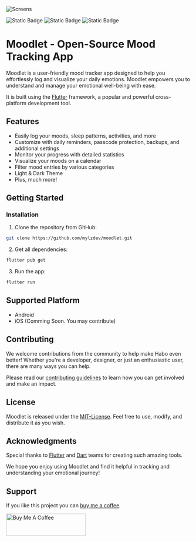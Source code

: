 ![Screens](https://upwork-usw2-prod-agora-file-storage.s3.us-west-2.amazonaws.com/profile/portfolio/thumbnail/01c6140971c2d18ed4709d6f6327320c?response-content-disposition=inline;+filename=%22image_original%22;+filename*=utf-8%27%27image_original&X-Amz-Security-Token=IQoJb3JpZ2luX2VjECgaCXVzLXdlc3QtMiJIMEYCIQCiN6wymzk14XvlJYMRY6jttP%2Br1cSHNaqhvdz1cLFhoAIhAPN8hIKIvgPvoXYOAumhih7UtY0HG8RTu403UYdr8bYAKpkFCLH//////////wEQABoMNzM5OTM5MTczODE5IgyOeMOStmBOAB4/xFUq7QSv/H6uOygVH0h7ZZ3wJPjgDmp/UgRcGB/eqdToOIPfHeNo/6FfxjzuhXfbAJrnU2bZpYJ46rjb3qVJKoGruTPVFx/dk4IJctoRBQ52h6FHwmjMQBaDgze/sGPb31Xk7E4kZHNuzs7XbI4CieAOd5T7YxPU1PTB%2BMGqN0kcbcIUx/E5NAnN1UeEShaFhhaCtCBpvfwBIVeVcEJ5T1k0Nvh3PDrirY5USUM45zcYk95gjeX1Yv8OyEhFR2b%2BrnfSbQ84AMj1AgLcTfR7uxDDwoAMloF9U63XGxnUMepAkZhrZR/Cz3Yo6Pq2jZk2nHhOC6njJ85r%2B4e1EbIMl5N2gEPz7KFp5vA2H96KJ60/jqEPT4QiB%2BS3p8U2wK9KR0WnD5DyqDDKLeYJNmPbbWVrj7lupQ4ilkWiYx7s9l/J1J2LMImo1ysUR6y4OsbfOB1bAgHzY55/rm3aMNrqEH1vd00%2BI8bcJF6iAtaOIR7sZiNBbqEPmANlGLJTdTutuiSCjMfQRgBRs2Ba/Sf3EsxhyN4rMXEsKTzutHrgkScGyxNKH3h3IWykR45q4O/aPdaXi%2BIqK%2BbwPbmTZtGdLxcc21lRs2f8tTZN9l/tf/X6OmdzxH8w0Qazma57Mk97kFHQZmROnO4hlH9Ywa6o2CmuycN6fVlsvgXPqbswZyHhvW%2BjXyuXdnXVop%2B2GyWVIb0pSkLGbMFFo2MNsXMWmqJvwbNOWZrJFJUjLxFtfN6YPJNkGA4oVsMqcFAFG55Yy76n8a7rBWSjBhwRIuV3MHsbf7QD3jgahq0geyVVPwi5rw9q11%2B8nxq3VN%2BAAD1WePQwrb3KuQY6mgGq8hP3M5Yt/tWC2l%2BcAjNcL0Jl%2B1PVTirN5GItnZLk0GSZ69UH1hEFNncFm0dxXqIpL9jo4%2Bd7ExEIOIZglwipXTdbgCmXVxXP%2BTJ2VwmRxEj1kpYDyYCQetO4UGbGUkb5TdV%2BbkftiEXyqT/VBsPSjf2k%2BPgMxVgD2vuWxzHNTLXLyw1ew%2B3gG19bIgLy0PXHqalV63i311ta&X-Amz-Algorithm=AWS4-HMAC-SHA256&X-Amz-Date=20241112T010614Z&X-Amz-SignedHeaders=host&X-Amz-Expires=900&X-Amz-Credential=ASIA2YR6PYW5ZWHZJKMN/20241112/us-west-2/s3/aws4_request&X-Amz-Signature=c3ab307eb16f06dcc57f6ba1d0a048e8ee4f228c7c492471864088707caae270)

![Static Badge](https://img.shields.io/badge/release_-v1.0.0-blue)
![Static Badge](https://img.shields.io/badge/license_-MIT-red)
![Static Badge](https://img.shields.io/badge/open_-source-cFpmZy)


# Moodlet - Open-Source Mood Tracking App

Moodlet is a user-friendly mood tracker app designed to help you 
effortlessly log and visualize your daily emotions. Moodlet empowers 
you to understand and manage your emotional well-being with ease.

It is built using the [Flutter](https://flutter.dev/) framework, a popular and powerful cross-platform development tool.

## Features

- Easily log your moods, sleep patterns, activities, and more
- Customize with daily reminders, passcode protection, backups, and additional settings
- Monitor your progress with detailed statistics
- Visualize your moods on a calendar
- Filter mood entries by various categories
- Light & Dark Theme
- Plus, much more!

## Getting Started

### Installation

1. Clone the repository from GitHub:

```bash
git clone https://github.com/mylzdev/moodlet.git
```

2. Get all dependencies:
```bash
flutter pub get
```

3. Run the app:

```bash
flutter run
```

## Supported Platform

- Android
- iOS (Comming Soon. You may contribute)

## Contributing

We welcome contributions from the community to help make Habo even better! Whether you're a developer, designer, or just an enthusiastic user, there are many ways you can help. 

Please read our [contributing guidelines](CONTRIBUTING.md) to learn how you can get involved and make an impact.

## License

Moodlet is released under the [MIT-License](LICENSE). Feel free to use, modify, and distribute it as you wish. 

## Acknowledgments

Special thanks to [Flutter](https://flutter.dev/) and [Dart](https://dart.dev/) teams for creating such amazing tools. 

We hope you enjoy using Moodlet and find it helpful in tracking and understanding your emotional journey!

## Support

If you like this project you can [buy me a coffee](https://buymeacoffee.com/bsemcmoralf).

<a href="https://buymeacoffee.com/bsemcmoralf" target="_blank"><img src="https://cdn.buymeacoffee.com/buttons/v2/default-yellow.png" alt="Buy Me A Coffee" style="height: 60px !important;width: 217px !important;" ></a>

